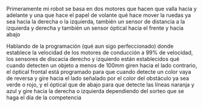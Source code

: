 Primeramente mi robot se basa en dos motores que hacen que valla hacia y adelante y una que hace el papel de volante qué hace mover la ruedas ya sea hacia la derecha o la izquierda, también un sensor de distancia a la izquierda y derecha y también un sensor óptical hacia el frente y hacia abajo 

Hablando de la programación (qué aun sigo perfeccionado) donde establece la velocidad de los motores de conducción a 99% de velocidad, los sensores de discacia derecho y izquierdo están establecidos qué cuando detecten un objeto a menos de 100mm giren hacia el lado contrario, el óptical frontal está programado para que cuando detecte un color vaya de reversa y gire hacia el lado señalado por el color del obstáculo ya sea verde o rojo, y el óptical que de abajo para que detecte las líneas naranja y azul y gire hacia la derecha o izquierda dependiendo del sorteo que se haga el día de la competencia 
